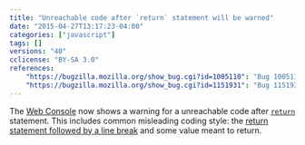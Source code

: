 ```yaml
---
title: "Unreachable code after `return` statement will be warned"
date: "2015-04-27T13:17:23-04:00"
categories: ["javascript"]
tags: []
versions: "40"
cclicense: "BY-SA 3.0"
references:
    "https://bugzilla.mozilla.org/show_bug.cgi?id=1005110": "Bug 1005110 - Warn about unreachable code after semicolon-less return statement"
    "https://bugzilla.mozilla.org/show_bug.cgi?id=1151931": "Bug 1151931 - Warning for \"unreachable expression after semicolon-less return statement\" triggers incorrectly (braceless if, ASI)"
---
```

The [Web Console](https://developer.mozilla.org/en-US/docs/Tools/Web_Console) now shows a warning for a unreachable code after [`return`](https://developer.mozilla.org/en-US/docs/Web/JavaScript/Reference/Statements/return) statement. This includes common misleading coding style: the [return statement followed by a line break](https://developer.mozilla.org/en-US/docs/Web/JavaScript/Reference/Statements/return#Automatic_semicolon_insertion) and some value meant to return.
